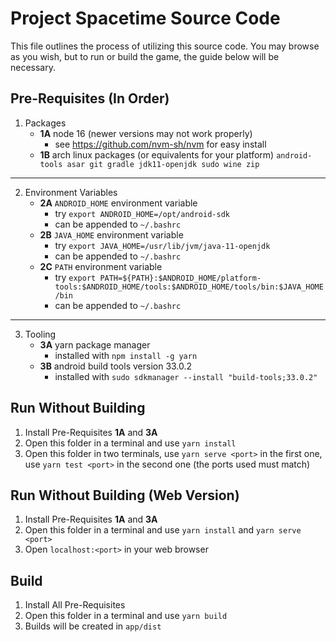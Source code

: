 # Project Spacetime Source Code

This file outlines the process of utilizing this source code. You may browse as you wish, but to run or build the game, the guide below will be necessary.

## Pre-Requisites (In Order)
1. Packages
   - **1A** node 16 (newer versions may not work properly)
      - see https://github.com/nvm-sh/nvm for easy install
   - **1B** arch linux packages (or equivalents for your platform) `android-tools asar git gradle jdk11-openjdk sudo wine zip`
---
2. Environment Variables
   - **2A** `ANDROID_HOME` environment variable
      - try `export ANDROID_HOME=/opt/android-sdk`
      - can be appended to `~/.bashrc`
   - **2B** `JAVA_HOME` environment variable
      - try `export JAVA_HOME=/usr/lib/jvm/java-11-openjdk`
      - can be appended to `~/.bashrc`
   - **2C** `PATH` environment variable
      - try `export PATH=${PATH}:$ANDROID_HOME/platform-tools:$ANDROID_HOME/tools:$ANDROID_HOME/tools/bin:$JAVA_HOME/bin`
      - can be appended to `~/.bashrc`
---
3. Tooling
   - **3A** yarn package manager
      - installed with `npm install -g yarn`
   - **3B** android build tools version 33.0.2
      - installed with `sudo sdkmanager --install "build-tools;33.0.2"`

## Run Without Building
1. Install Pre-Requisites **1A** and **3A**
2. Open this folder in a terminal and use `yarn install`
3. Open this folder in two terminals, use `yarn serve <port>` in the first one, use `yarn test <port>` in the second one (the ports used must match)

## Run Without Building (Web Version)
1. Install Pre-Requisites **1A** and **3A**
2. Open this folder in a terminal and use `yarn install` and `yarn serve <port>`
3. Open `localhost:<port>` in your web browser

## Build
1. Install All Pre-Requisites
2. Open this folder in a terminal and use `yarn build`
3. Builds will be created in `app/dist`

